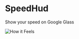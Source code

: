 SpeedHud
========

Show your speed on Google Glass

![How it Feels](raw.github.com/euedge/SpeedHud/master/visuals/google_glass_screenshot.jpg)
